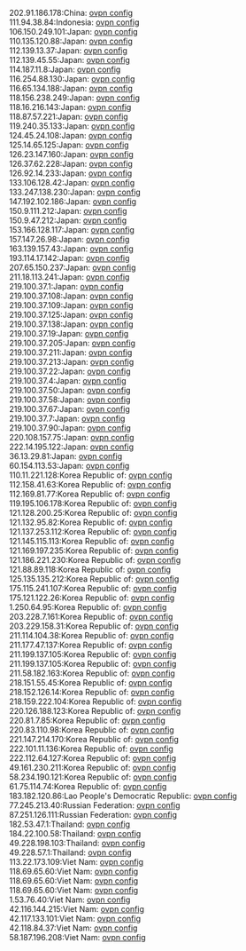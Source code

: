 202.91.186.178:China: [ovpn config](vpn/202_91_186_178.ovpn)  
111.94.38.84:Indonesia: [ovpn config](vpn/111_94_38_84.ovpn)  
106.150.249.101:Japan: [ovpn config](vpn/106_150_249_101.ovpn)  
110.135.120.88:Japan: [ovpn config](vpn/110_135_120_88.ovpn)  
112.139.13.37:Japan: [ovpn config](vpn/112_139_13_37.ovpn)  
112.139.45.55:Japan: [ovpn config](vpn/112_139_45_55.ovpn)  
114.187.11.8:Japan: [ovpn config](vpn/114_187_11_8.ovpn)  
116.254.88.130:Japan: [ovpn config](vpn/116_254_88_130.ovpn)  
116.65.134.188:Japan: [ovpn config](vpn/116_65_134_188.ovpn)  
118.156.238.249:Japan: [ovpn config](vpn/118_156_238_249.ovpn)  
118.16.216.143:Japan: [ovpn config](vpn/118_16_216_143.ovpn)  
118.87.57.221:Japan: [ovpn config](vpn/118_87_57_221.ovpn)  
119.240.35.133:Japan: [ovpn config](vpn/119_240_35_133.ovpn)  
124.45.24.108:Japan: [ovpn config](vpn/124_45_24_108.ovpn)  
125.14.65.125:Japan: [ovpn config](vpn/125_14_65_125.ovpn)  
126.23.147.160:Japan: [ovpn config](vpn/126_23_147_160.ovpn)  
126.37.62.228:Japan: [ovpn config](vpn/126_37_62_228.ovpn)  
126.92.14.233:Japan: [ovpn config](vpn/126_92_14_233.ovpn)  
133.106.128.42:Japan: [ovpn config](vpn/133_106_128_42.ovpn)  
133.247.138.230:Japan: [ovpn config](vpn/133_247_138_230.ovpn)  
147.192.102.186:Japan: [ovpn config](vpn/147_192_102_186.ovpn)  
150.9.111.212:Japan: [ovpn config](vpn/150_9_111_212.ovpn)  
150.9.47.212:Japan: [ovpn config](vpn/150_9_47_212.ovpn)  
153.166.128.117:Japan: [ovpn config](vpn/153_166_128_117.ovpn)  
157.147.26.98:Japan: [ovpn config](vpn/157_147_26_98.ovpn)  
163.139.157.43:Japan: [ovpn config](vpn/163_139_157_43.ovpn)  
193.114.17.142:Japan: [ovpn config](vpn/193_114_17_142.ovpn)  
207.65.150.237:Japan: [ovpn config](vpn/207_65_150_237.ovpn)  
211.18.113.241:Japan: [ovpn config](vpn/211_18_113_241.ovpn)  
219.100.37.1:Japan: [ovpn config](vpn/219_100_37_1.ovpn)  
219.100.37.108:Japan: [ovpn config](vpn/219_100_37_108.ovpn)  
219.100.37.109:Japan: [ovpn config](vpn/219_100_37_109.ovpn)  
219.100.37.125:Japan: [ovpn config](vpn/219_100_37_125.ovpn)  
219.100.37.138:Japan: [ovpn config](vpn/219_100_37_138.ovpn)  
219.100.37.19:Japan: [ovpn config](vpn/219_100_37_19.ovpn)  
219.100.37.205:Japan: [ovpn config](vpn/219_100_37_205.ovpn)  
219.100.37.211:Japan: [ovpn config](vpn/219_100_37_211.ovpn)  
219.100.37.213:Japan: [ovpn config](vpn/219_100_37_213.ovpn)  
219.100.37.22:Japan: [ovpn config](vpn/219_100_37_22.ovpn)  
219.100.37.4:Japan: [ovpn config](vpn/219_100_37_4.ovpn)  
219.100.37.50:Japan: [ovpn config](vpn/219_100_37_50.ovpn)  
219.100.37.58:Japan: [ovpn config](vpn/219_100_37_58.ovpn)  
219.100.37.67:Japan: [ovpn config](vpn/219_100_37_67.ovpn)  
219.100.37.7:Japan: [ovpn config](vpn/219_100_37_7.ovpn)  
219.100.37.90:Japan: [ovpn config](vpn/219_100_37_90.ovpn)  
220.108.157.75:Japan: [ovpn config](vpn/220_108_157_75.ovpn)  
222.14.195.122:Japan: [ovpn config](vpn/222_14_195_122.ovpn)  
36.13.29.81:Japan: [ovpn config](vpn/36_13_29_81.ovpn)  
60.154.113.53:Japan: [ovpn config](vpn/60_154_113_53.ovpn)  
110.11.221.128:Korea Republic of: [ovpn config](vpn/110_11_221_128.ovpn)  
112.158.41.63:Korea Republic of: [ovpn config](vpn/112_158_41_63.ovpn)  
112.169.81.77:Korea Republic of: [ovpn config](vpn/112_169_81_77.ovpn)  
119.195.106.178:Korea Republic of: [ovpn config](vpn/119_195_106_178.ovpn)  
121.128.200.25:Korea Republic of: [ovpn config](vpn/121_128_200_25.ovpn)  
121.132.95.82:Korea Republic of: [ovpn config](vpn/121_132_95_82.ovpn)  
121.137.253.112:Korea Republic of: [ovpn config](vpn/121_137_253_112.ovpn)  
121.145.115.113:Korea Republic of: [ovpn config](vpn/121_145_115_113.ovpn)  
121.169.197.235:Korea Republic of: [ovpn config](vpn/121_169_197_235.ovpn)  
121.186.221.230:Korea Republic of: [ovpn config](vpn/121_186_221_230.ovpn)  
121.88.89.118:Korea Republic of: [ovpn config](vpn/121_88_89_118.ovpn)  
125.135.135.212:Korea Republic of: [ovpn config](vpn/125_135_135_212.ovpn)  
175.115.241.107:Korea Republic of: [ovpn config](vpn/175_115_241_107.ovpn)  
175.121.122.26:Korea Republic of: [ovpn config](vpn/175_121_122_26.ovpn)  
1.250.64.95:Korea Republic of: [ovpn config](vpn/1_250_64_95.ovpn)  
203.228.7.161:Korea Republic of: [ovpn config](vpn/203_228_7_161.ovpn)  
203.229.158.31:Korea Republic of: [ovpn config](vpn/203_229_158_31.ovpn)  
211.114.104.38:Korea Republic of: [ovpn config](vpn/211_114_104_38.ovpn)  
211.177.47.137:Korea Republic of: [ovpn config](vpn/211_177_47_137.ovpn)  
211.199.137.105:Korea Republic of: [ovpn config](vpn/211_199_137_105.ovpn)  
211.199.137.105:Korea Republic of: [ovpn config](vpn/211_199_137_105.ovpn)  
211.58.182.163:Korea Republic of: [ovpn config](vpn/211_58_182_163.ovpn)  
218.151.55.45:Korea Republic of: [ovpn config](vpn/218_151_55_45.ovpn)  
218.152.126.14:Korea Republic of: [ovpn config](vpn/218_152_126_14.ovpn)  
218.159.222.104:Korea Republic of: [ovpn config](vpn/218_159_222_104.ovpn)  
220.126.188.123:Korea Republic of: [ovpn config](vpn/220_126_188_123.ovpn)  
220.81.7.85:Korea Republic of: [ovpn config](vpn/220_81_7_85.ovpn)  
220.83.110.98:Korea Republic of: [ovpn config](vpn/220_83_110_98.ovpn)  
221.147.214.170:Korea Republic of: [ovpn config](vpn/221_147_214_170.ovpn)  
222.101.11.136:Korea Republic of: [ovpn config](vpn/222_101_11_136.ovpn)  
222.112.64.127:Korea Republic of: [ovpn config](vpn/222_112_64_127.ovpn)  
49.161.230.211:Korea Republic of: [ovpn config](vpn/49_161_230_211.ovpn)  
58.234.190.121:Korea Republic of: [ovpn config](vpn/58_234_190_121.ovpn)  
61.75.114.74:Korea Republic of: [ovpn config](vpn/61_75_114_74.ovpn)  
183.182.120.86:Lao People's Democratic Republic: [ovpn config](vpn/183_182_120_86.ovpn)  
77.245.213.40:Russian Federation: [ovpn config](vpn/77_245_213_40.ovpn)  
87.251.126.111:Russian Federation: [ovpn config](vpn/87_251_126_111.ovpn)  
182.53.47.1:Thailand: [ovpn config](vpn/182_53_47_1.ovpn)  
184.22.100.58:Thailand: [ovpn config](vpn/184_22_100_58.ovpn)  
49.228.198.103:Thailand: [ovpn config](vpn/49_228_198_103.ovpn)  
49.228.57.1:Thailand: [ovpn config](vpn/49_228_57_1.ovpn)  
113.22.173.109:Viet Nam: [ovpn config](vpn/113_22_173_109.ovpn)  
118.69.65.60:Viet Nam: [ovpn config](vpn/118_69_65_60.ovpn)  
118.69.65.60:Viet Nam: [ovpn config](vpn/118_69_65_60.ovpn)  
118.69.65.60:Viet Nam: [ovpn config](vpn/118_69_65_60.ovpn)  
1.53.76.40:Viet Nam: [ovpn config](vpn/1_53_76_40.ovpn)  
42.116.144.215:Viet Nam: [ovpn config](vpn/42_116_144_215.ovpn)  
42.117.133.101:Viet Nam: [ovpn config](vpn/42_117_133_101.ovpn)  
42.118.84.37:Viet Nam: [ovpn config](vpn/42_118_84_37.ovpn)  
58.187.196.208:Viet Nam: [ovpn config](vpn/58_187_196_208.ovpn)  
